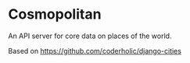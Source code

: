 # Cosmopolitan
An API server for core data on places of the world.

Based on https://github.com/coderholic/django-cities
